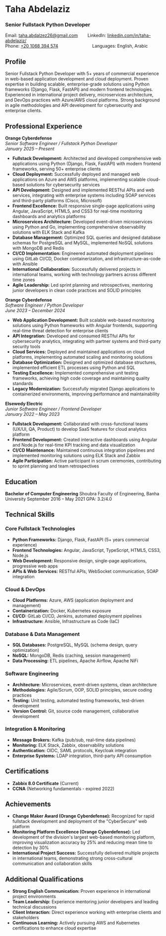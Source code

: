 # **Taha Abdelaziz**
### Senior Fullstack Python Developer  
Email: [taha.abdalzez26@gmail.com](mailto:taha.abdalzez26@gmail.com)
&nbsp;&nbsp;&nbsp;&nbsp;&nbsp;&nbsp;&nbsp;LinkedIn: [linkedin.com/in/taha-abdelaziz/](https://linkedin.com/in/taha-abdelaziz/)  
Phone: [+20 1068 394 574](tel:+201068394574)
&nbsp;&nbsp;&nbsp;&nbsp;&nbsp;&nbsp;&nbsp;&nbsp;&nbsp;&nbsp;&nbsp;&nbsp;&nbsp;&nbsp;&nbsp;&nbsp;&nbsp;&nbsp;&nbsp;&nbsp;&nbsp;&nbsp;&nbsp;&nbsp;&nbsp;&nbsp;&nbsp;Languages: English, Arabic 

## Profile

Senior Fullstack Python Developer with 5+ years of commercial experience in web-based application development and cloud deployment. Proven expertise in building scalable, enterprise-grade solutions using Python frameworks (Django, Flask, FastAPI) and modern frontend technologies. Experienced in international project delivery, microservices architecture, and DevOps practices with Azure/AWS cloud platforms. Strong background in agile methodologies and API development for cybersecurity and enterprise clients.

## Professional Experience

**Orange Cyberdefense**  
*Senior Software Engineer / Fullstack Python Developer*  
*January 2025 – Present*

* **Fullstack Development:** Architected and developed comprehensive web applications using Python (Django, Flask, FastAPI) with modern frontend frameworks, serving 50+ enterprise clients
* **Cloud Deployment:** Successfully deployed and managed web applications on Azure and AWS platforms, implementing scalable cloud-based solutions for cybersecurity services
* **API Development:** Designed and implemented RESTful APIs and web services, integrating with enterprise systems including SOAP services and third-party platforms (Cisco, Microsoft)
* **Frontend Excellence:** Built responsive single-page applications using Angular, JavaScript, HTML5, and CSS3 for real-time monitoring dashboards and analytics platforms
* **Microservices Architecture:** Developed event-driven microservices using Python and Go, implementing comprehensive observability solutions with ELK Stack and Kafka
* **Database Management:** Optimized SQL queries and designed database schemas for PostgreSQL and MySQL, implemented NoSQL solutions with MongoDB and Redis
* **CI/CD Implementation:** Engineered automated deployment pipelines using GitLab CI/CD, Docker containerization, and infrastructure-as-code with Ansible
* **International Collaboration:** Successfully delivered projects in international teams, working with technology partners across different time zones
* **Agile Leadership:** Led sprint planning and retrospectives, mentoring junior developers in clean code practices and SOLID principles

**Orange Cyberdefense**  
*Software Engineer / Python Developer*  
*June 2023 – December 2024*

* **Web Application Development:** Built scalable web-based monitoring solutions using Python frameworks with Angular frontends, supporting real-time threat detection for enterprise clients
* **API Integration:** Developed and consumed RESTful APIs for cybersecurity analytics, integrating with partner systems and third-party security tools
* **Cloud Services:** Deployed and maintained applications on cloud platforms, implementing automated scaling and monitoring solutions
* **Database Optimization:** Designed and optimized database structures, implemented efficient ETL processes using Python and SQL
* **Testing Excellence:** Implemented comprehensive unit testing frameworks, achieving high code coverage and maintaining quality standards
* **Legacy Modernization:** Successfully migrated Django applications to containerized environments, improving performance and maintainability

**Elsewedy Electric**  
*Junior Software Engineer / Frontend Developer*  
*January 2022 – May 2023*  

* **Fullstack Development:** Collaborated with cross-functional teams (UX/UI, QA, Product) to develop SaaS features for cloud analytics platform
* **Frontend Development:** Created interactive dashboards using Angular and Node.js for real-time KPI tracking and data visualization
* **CI/CD Maintenance:** Maintained continuous integration pipelines and implemented monitoring solutions using ELK Stack and Zabbix
* **Agile Participation:** Active participant in scrum ceremonies, contributing to sprint planning and team retrospectives

## Education

**Bachelor of Computer Engineering**
Shoubra Faculty of Engineering, Banha University
September 2016 – May 2021
GPA: 3.2/4.0

## Technical Skills

### **Core Fullstack Technologies**
* **Python Frameworks:** Django, Flask, FastAPI (5+ years commercial experience)
* **Frontend Technologies:** Angular, JavaScript, TypeScript, HTML5, CSS3, Node.js
* **Web Development:** Responsive design, single-page applications, progressive web apps
* **APIs & Web Services:** RESTful APIs, WebSocket communication, SOAP integration

### **Cloud & DevOps**
* **Cloud Platforms:** Azure, AWS (application deployment and management)
* **Containerization:** Docker, Kubernetes exposure
* **CI/CD:** GitLab CI/CD, Jenkins, automated deployment pipelines
* **Infrastructure:** Ansible, Infrastructure as Code (IaC)

### **Database & Data Management**
* **SQL Databases:** PostgreSQL, MySQL (schema design, query optimization)
* **NoSQL:** MongoDB, Redis (caching, session management)
* **Data Processing:** ETL pipelines, Apache Airflow, Apache NiFi

### **Software Engineering**
* **Architecture:** Microservices, event-driven systems, clean architecture
* **Methodologies:** Agile/Scrum, OOP, SOLID principles, secure coding practices
* **Testing:** Unit testing, automated testing frameworks, test-driven development
* **Version Control:** Git, source code management, collaborative development

### **Integration & Monitoring**
* **Message Brokers:** Kafka (pub/sub, real-time data pipelines)
* **Monitoring:** ELK Stack, Zabbix, observability solutions
* **Authentication:** OIDC, SAML protocols, Keycloak integration
* **Enterprise Systems:** LDAP integration, third-party API consumption

## Certifications

* **Zabbix 8.0 Certificate** (Current)
* **CCNA** (Networking fundamentals - expired 2022)

## Achievements

* **Change Maker Award (Orange Cyberdefense):** Recognized for rapid fullstack development and deployment of the "CyberSecure" web platform
* **Monitoring Platform Excellence (Orange Cyberdefense):** Led development of the division's largest web-based monitoring platform, improving visualization accuracy by 25% and reducing mean time to detection by 30%
* **International Project Success:** Successfully delivered multiple projects in international teams, demonstrating strong cross-cultural communication and collaboration skills

## Additional Qualifications

* **Strong English Communication:** Proven experience in international project environments
* **Team Leadership:** Experience mentoring junior developers and leading technical discussions
* **Client Interaction:** Direct experience working with enterprise clients and stakeholders
* **Continuous Learning:** Actively pursuing AWS and Kubernetes certifications to enhance cloud expertise